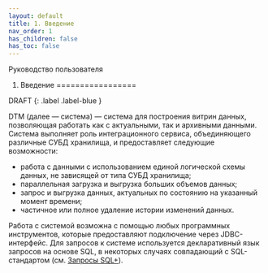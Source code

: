 ```yaml
---
layout: default
title: 1. Введение
nav_order: 1
has_children: false
has_toc: false
---
```


Руководство пользователя
1. Введение
=================

DRAFT
{: .label .label-blue }

DTM (далее — система) — система для построения витрин данных, позволяющая работать как с актуальными, так и архивными данными.
Система выполняет роль интеграционного сервиса, объединяющего различные СУБД хранилища, и предоставляет следующие возможности:
*   работа с данными с использованием единой логической схемы данных, не зависящей от типа СУБД хранилища;   
*   параллельная загрузка и выгрузка больших объемов данных;   
*   запрос и выгрузка данных, актуальных по состоянию на указанный момент времени;  
*   частичное или полное удаление истории изменений данных.
    
Работа с системой возможна с помощью любых программных инструментов, которые предоставляют подключение через JDBC-интерфейс. Для запросов к системе используется декларативный язык запросов на основе SQL, в некоторых случаях совпадающий с SQL-стандартом (см. [Запросы SQL+](./Запросы_SQLplus/Запросы_SQLplus.html)).  